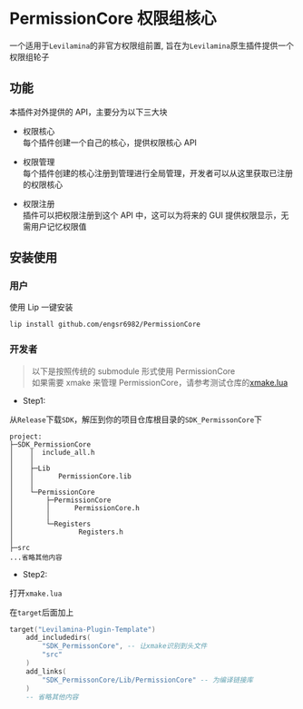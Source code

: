 # PermissionCore 权限组核心

一个适用于`Levilamina`的非官方权限组前置, 旨在为`Levilamina`原生插件提供一个权限组轮子

## 功能

本插件对外提供的 API，主要分为以下三大块

- 权限核心  
  每个插件创建一个自己的核心，提供权限核心 API

- 权限管理  
  每个插件创建的核心注册到管理进行全局管理，开发者可以从这里获取已注册的权限核心

- 权限注册  
  插件可以把权限注册到这个 API 中，这可以为将来的 GUI 提供权限显示，无需用户记忆权限值

## 安装使用

### 用户

使用 Lip 一键安装

```bash
lip install github.com/engsr6982/PermissionCore
```

### 开发者

> 以下是按照传统的 submodule 形式使用 PermissionCore  
> 如果需要 xmake 来管理 PermissionCore，请参考测试仓库的[xmake.lua](https://github.com/engsr6982/PermissionCoreTest/blob/main/xmake.lua)

- Step1:

从`Release`下载`SDK`，解压到你的项目仓库根目录的`SDK_PermissonCore`下

```file
project:
├─SDK_PermissionCore
│    │  include_all.h
│    │
│    ├─Lib
│    │      PermissionCore.lib
│    │
│    └─PermissionCore
│        ├─PermissionCore
│        │      PermissionCore.h
│        │
│        └─Registers
│                Registers.h
│
├─src
...省略其他内容
```

- Step2:

打开`xmake.lua`

在`target`后面加上

```lua
target("Levilamina-Plugin-Template")
    add_includedirs(
        "SDK_PermissonCore", -- 让xmake识别到头文件
        "src"
    )
    add_links(
        "SDK_PermissonCore/Lib/PermissionCore" -- 为编译链接库
    )
    -- 省略其他内容
```

